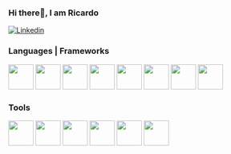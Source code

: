 ### Hi there👋, I am Ricardo  
[![Linkedin](https://img.shields.io/badge/LinkedIn-0077B5?style=for-the-badge&logo=linkedin&logoColor=white)](https://www.linkedin.com/in/ricardoharanopinto/)

### Languages | Frameworks
<div>
    <img height='50px' width="50px" src="https://cdn.jsdelivr.net/gh/devicons/devicon/icons/javascript/javascript-original.svg" />
    <img height='50px' width="50px" src="https://cdn.jsdelivr.net/gh/devicons/devicon/icons/typescript/typescript-original.svg" />
    <img height='50px' width="50px" src="https://cdn.jsdelivr.net/gh/devicons/devicon/icons/c/c-original.svg" />
    <img height='50px' width="50px" src="https://cdn.jsdelivr.net/gh/devicons/devicon/icons/python/python-original.svg" />
    <img height='50px' width="50px" src="https://cdn.jsdelivr.net/gh/devicons/devicon/icons/html5/html5-original.svg" />      
    <img height='50px' width="50px" src="https://cdn.jsdelivr.net/gh/devicons/devicon/icons/css3/css3-original.svg" />        
    <img height='50px' width="50px" src="https://cdn.jsdelivr.net/gh/devicons/devicon/icons/react/react-original.svg" />         
    <img height='50px' width="50px" src="https://cdn.jsdelivr.net/gh/devicons/devicon/icons/nodejs/nodejs-original-wordmark.svg" />                
</div>

### Tools

<div>
    <img height='50px' width="50px" src="https://cdn.jsdelivr.net/gh/devicons/devicon/icons/github/github-original.svg" />
    <img height='50px' width="50px" src="https://cdn.jsdelivr.net/gh/devicons/devicon/icons/mysql/mysql-original-wordmark.svg" />
    <img height='50px' width="50px" src="https://cdn.jsdelivr.net/gh/devicons/devicon/icons/git/git-original.svg" />
    <img height='50px' width="50px" src="https://cdn.jsdelivr.net/gh/devicons/devicon/icons/firebase/firebase-plain-wordmark.svg" />
    <img height='50px' width="50px" src="https://cdn.jsdelivr.net/gh/devicons/devicon/icons/yarn/yarn-original-wordmark.svg" />
    <img height='50px' width="50px" src="https://cdn.jsdelivr.net/gh/devicons/devicon/icons/vscode/vscode-original.svg" />
</div>

<!--
**RicardoHaranoP/RicardoHaranoP** is a ✨ _special_ ✨ repository because its `README.md` (this file) appears on your GitHub profile.

Here are some ideas to get you started:

- 🔭 I’m currently working on ...
- 🌱 I’m currently learning ...
- 👯 I’m looking to collaborate on ...
- 🤔 I’m looking for help with ...
- 💬 Ask me about ...
- 📫 How to reach me: ...
- 😄 Pronouns: ...
- ⚡ Fun fact: ...
-->
